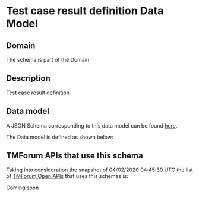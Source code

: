 # Test case result definition Data Model

## Domain

The  schema is part of the  Domain

## Description

Test case result definition

## Data model

A JSON Schema corresponding to this data model can be found
[here](https://github.com/tmforum-rand/schemas/blob/candidates/Common/TestCaseResultDefinition.schema.json).

The Data model is defined as shown below:




## TMForum APIs that use this schema

Taking into consideration the snapshot of 04/02/2020 04:45:39 UTC the list of [TMForum Open APIs](https://www.tmforum.org/open-apis/) that uses this schemas is:

Coming soon